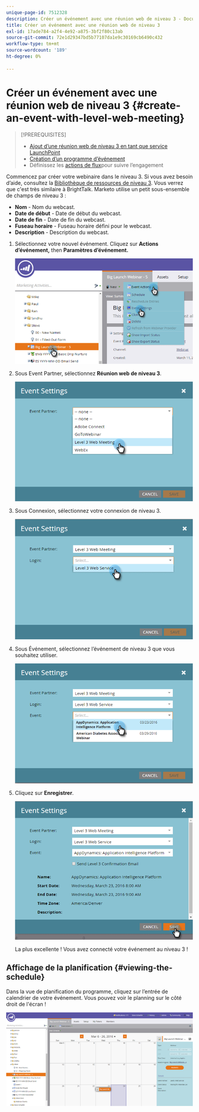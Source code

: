 ```yaml
---
unique-page-id: 7512328
description: Créer un événement avec une réunion web de niveau 3 - Documents Marketo - Documentation du produit
title: Créer un événement avec une réunion web de niveau 3
exl-id: 17ade784-a2f4-4e92-a875-3bf2f80c13ab
source-git-commit: 72e1d29347bd5b77107da1e9c30169cb6490c432
workflow-type: tm+mt
source-wordcount: '189'
ht-degree: 0%

---
```


# Créer un événement avec une réunion web de niveau 3 {#create-an-event-with-level-web-meeting}

>[!PREREQUISITES]
>
>* [Ajout d’une réunion web de niveau 3 en tant que service LaunchPoint](/help/marketo/product-docs/administration/additional-integrations/add-level-3-web-meeting-as-a-launchpoint-service.md)
>* [Création d’un programme d’événement](/help/marketo/product-docs/demand-generation/events/understanding-events/create-a-new-event-program.md)
>* Définissez les [actions de flux](/help/marketo/product-docs/core-marketo-concepts/smart-campaigns/flow-actions/add-a-flow-step-to-a-smart-campaign.md)pour suivre l’engagement


Commencez par créer votre webinaire dans le niveau 3. Si vous avez besoin d’aide, consultez la [Bibliothèque de ressources de niveau 3](https://www.level3.com/en/resource-library/). Vous verrez que c&#39;est très similaire à BrightTalk.  Marketo utilise un petit sous-ensemble de champs de niveau 3 :

* **Nom** - Nom du webcast.
* **Date de début** - Date de début du webcast.
* **Date de fin** - Date de fin du webcast.
* **Fuseau horaire** - Fuseau horaire défini pour le webcast.
* **Description** - Description du webcast.

1. Sélectionnez votre nouvel événement. Cliquez sur **Actions d’événement,** then **Paramètres d’événement.**

   ![](assets/image2016-3-24-15-3a40-3a39.png)

1. Sous Event Partner, sélectionnez **Réunion web de niveau 3**.

   ![](assets/image2016-3-24-15-3a42-3a10.png)

1. Sous Connexion, sélectionnez votre connexion de niveau 3.

   ![](assets/image2016-3-24-15-3a43-3a43.png)

1. Sous Événement, sélectionnez l’événement de niveau 3 que vous souhaitez utiliser.

   ![](assets/image2016-3-24-15-3a44-3a41.png)

1. Cliquez sur **Enregistrer**.

   ![](assets/image2016-3-24-15-3a45-3a31.png)

   La plus excellente ! Vous avez connecté votre événement au niveau 3 !

## Affichage de la planification  {#viewing-the-schedule}

Dans la vue de planification du programme, cliquez sur l’entrée de calendrier de votre événement. Vous pouvez voir le planning sur le côté droit de l&#39;écran !

![](assets/image2016-3-24-15-3a51-3a7.png)
